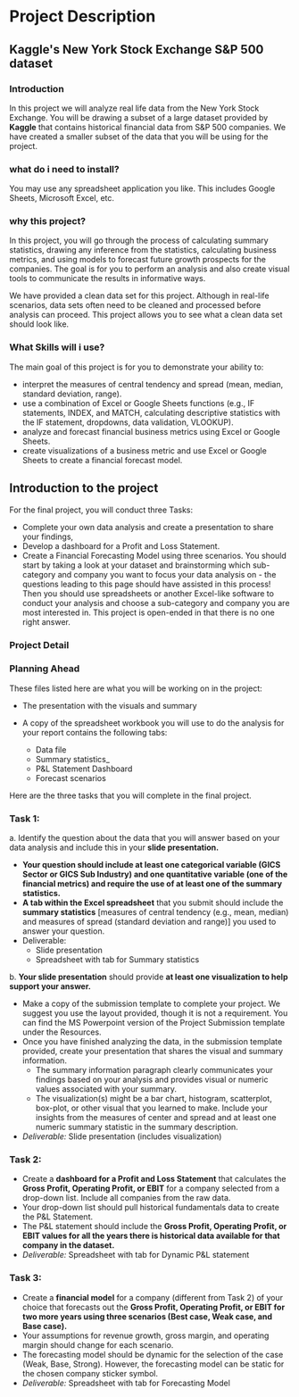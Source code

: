 
# Project Description

## Kaggle's New York Stock Exchange S&P 500 dataset 

### Introduction

In this project we will analyze real life data from the New York Stock Exchange. You will be drawing a subset of a large dataset provided by **Kaggle** that contains historical financial data from S&P 500 companies. We have created a smaller subset of the data that you will be using for the project.

### what do i need to install?
You may use any spreadsheet application you like. This includes Google Sheets, Microsoft Excel, etc.

### why this project?

In this project, you will go through the process of calculating summary statistics, drawing any inference from the statistics, calculating business metrics, and using models to forecast future growth prospects for the companies. The goal is for you to perform an analysis and also create visual tools to communicate the results in informative ways.

We have provided a clean data set for this project. Although in real-life scenarios, data sets often need to be cleaned and processed before analysis can proceed. This project allows you to see what a clean data set should look like.

### What Skills will i use?
The main goal of this project is for you to demonstrate your ability to:
- interpret the measures of central tendency and spread (mean, median, standard deviation, range).
- use a combination of Excel or Google Sheets functions (e.g., IF statements, INDEX, and MATCH, calculating descriptive statistics with the IF statement, dropdowns, data validation, VLOOKUP).
- analyze and forecast financial business metrics using Excel or Google Sheets.
- create visualizations of a business metric and use Excel or Google Sheets to create a financial forecast model.

## Introduction to the project

For the final project, you will conduct three Tasks:

- Complete your own data analysis and create a presentation to share your findings,
- Develop a dashboard for a Profit and Loss Statement.
- Create a Financial Forecasting Model using three scenarios.
You should start by taking a look at your dataset and brainstorming which sub-category and company you want to focus your data analysis on - the questions leading to this page should have assisted in this process! Then you should use spreadsheets or another Excel-like software to conduct your analysis and choose a sub-category and company you are most interested in. This project is open-ended in that there is no one right answer.

### Project Detail

### Planning Ahead

These files listed here are what you will be working on in the project:

- The presentation with the visuals and summary

- A copy of the spreadsheet workbook you will use to do the analysis for your report contains the following tabs:
  - Data file
  - Summary statistics_
  - P&L Statement Dashboard
  - Forecast scenarios

Here are the three tasks that you will complete in the final project.

### Task 1:
a. Identify the question about the data that you will answer based on your data analysis and include this in your **slide presentation.**
- **Your question should include at least one categorical variable (GICS Sector or GICS Sub Industry) and one quantitative variable (one of the financial metrics) and require the use of at least one of the summary statistics.**
- **A tab within the Excel spreadsheet** that you submit should include the **summary statistics** [measures of central tendency (e.g., mean, median) and measures of spread (standard deviation and range)] you used to answer your question.
- Deliverable:
  - Slide presentation 
  - Spreadsheet with tab for Summary statistics

b. **Your slide presentation** should provide **at least one visualization to help support your answer.**
- Make a copy of the submission template to complete your project. We suggest you use the layout provided, though it is not a requirement. You can find the MS Powerpoint version of the Project Submission template under the Resources.
- Once you have finished analyzing the data, in the submission template provided, create your presentation that shares the visual and summary information.
  - The summary information paragraph clearly communicates your findings based on your analysis and provides visual or numeric values associated with your summary.
  - The visualization(s) might be a bar chart, histogram, scatterplot, box-plot, or other visual that you learned to make. Include your insights from the measures of center and spread and at least one numeric summary statistic in the summary description.
- _Deliverable:_ Slide presentation (includes visualization)
### Task 2:
- Create a **dashboard for a Profit and Loss Statement** that calculates the **Gross Profit, Operating Profit, or EBIT** for a company selected from a drop-down list. Include all companies from the raw data.
- Your drop-down list should pull historical fundamentals data to create the P&L Statement.
- The P&L statement should include the **Gross Profit, Operating Profit, or EBIT values for all the years there is historical data available for that company in the dataset.**
- _Deliverable:_ Spreadsheet with tab for Dynamic P&L statement
### Task 3:
- Create a **financial model** for a company (different from Task 2) of your choice that forecasts out the **Gross Profit, Operating Profit, or EBIT for two more years using three scenarios (Best case, Weak case, and Base case).**
- Your assumptions for revenue growth, gross margin, and operating margin should change for each scenario.
- The forecasting model should be dynamic for the selection of the case (Weak, Base, Strong). However, the forecasting model can be static for the chosen company sticker symbol.
- _Deliverable:_ Spreadsheet with tab for Forecasting Model